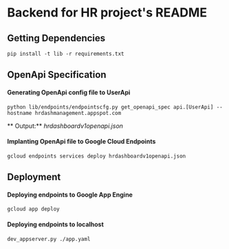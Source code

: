 # Backend for HR project's README

## Getting Dependencies
```
pip install -t lib -r requirements.txt
```


## OpenApi Specification

#### Generating OpenApi config file to UserApi
```
python lib/endpoints/endpointscfg.py get_openapi_spec api.[UserApi] --hostname hrdashmanagement.appspot.com
```

** Output:** *hrdashboardv1openapi.json*

#### Implanting OpenApi file to Google Cloud Endpoints

```
gcloud endpoints services deploy hrdashboardv1openapi.json
```

## Deployment

#### Deploying endpoints to Google App Engine
```
gcloud app deploy
```

#### Deploying endpoints to localhost
```
dev_appserver.py ./app.yaml
```
